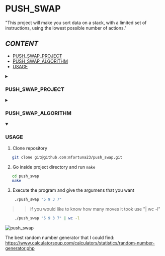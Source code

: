 # **PUSH_SWAP**

"This project will make you sort data on a stack, with a limited set of instructions, using the lowest possible number of actions."

## **_CONTENT_**

- [PUSH_SWAP_PROJECT](#PUSH_SWAP_PROJECT)
- [PUSH_SWAP_ALGORITHM](#PUSH_SWAP_ALGORITHM)
- [USAGE](#USAGE)

<details close>
  <summary><h3>PUSH_SWAP_PROJECT</h3></summary>

  :page_facing_up: [push_swap subject EN [PDF]](en.subject.pdf)
The Push swap project is a very simple and a highly straightforward algorithm project: data must be sorted.

You have at your disposal a set of integer values, 2 stacks, and a set of instructions to manipulate both stacks.

Sorting values is simple. To sort them the fastest way possible is less simple. Especially

because from one integers configuration to another, the most efficient sorting solution can differ.


    • You have 2 stacks named a and b.

    • At the beginning:

    ◦ The stack a contains a random amount of negative and/or positive numbers which cannot be duplicated.

    ◦ The stack b is empty.

    • The goal is to sort in ascending order numbers into stack a. To do so you have the following operations at your disposal:

    sa (swap a): Swap the first 2 elements at the top of stack a.


    sb (swap b): Swap the first 2 elements at the top of stack b.


    ss: sa and sb at the same time.

  
    pa (push a): Take the first element at the top of b and put it at the top of a.


    pb (push b): Take the first element at the top of a and put it at the top of b.


    ra (rotate a): Shift up all elements of stack a by 1. (The first element becomes the last one. "roates clockwise")


    rb (rotate b): Shift up all elements of stack b by 1.

      
    rr: ra and rb at the same time.

  
    rra (reverse rotate a): Shift down all elements of stack a by 1. (The last element becomes the first one. "rotates counterclockwise")

  
    rrb (reverse rotate b): Shift down all elements of stack b by 1.

  
    rrr: rra and rrb at the same time.

  
  In case of error, it must display "Error" followed by a ’\n’ on the standard error.

    Errors include for example: 
     # some arguments aren’t integers, 
     # some arguments are bigger than an integer
     # there are duplicates
</details>
<details close>
  <summary><h3>PUSH_SWAP_ALGORITHM</h3></summary>
 
  To complete this project I use the turk algorithm, after some research I saw that this algorithm uses the less movements to complete the task.

  https://medium.com/@ayogun/push-swap-c1f5d2d41e97
</details>

<details open>
  <summary><h3>USAGE</h3></summary>

1. Clone repository

 ```bash
    git clone git@github.com:mfortuna23/push_swap.git 
  ```

2. Go inside project directory and run `make`
 ```bash
    cd push_swap
    make
 ```
    
3. Execute the program and give the argumens that you want

```bash
    ./push_swap "5 9 3 7"
```
>> if you would like to know how many moves it took use "| wc -l"
```bash
    ./push_swap "5 9 3 7" | wc -l
```
![push_swap](https://github.com/mfortuna23/push_swap/assets/147384586/e1117b60-a060-458f-aaf3-8b89133c38a9)

The best random number generator that I could find: https://www.calculatorsoup.com/calculators/statistics/random-number-generator.php

</details>
